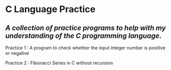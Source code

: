 # C Language Practice 

## *A collection of practice programs to help with my understanding of the C programming language.*

Practice 1 : A program to check whether the input integer number is positive or negative

Practice 2 : Fibonacci Series in C without recursion

